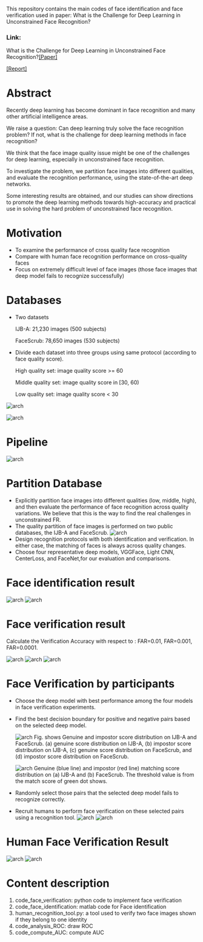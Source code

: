 This repository contains the main codes of face identification and face verification used in paper: What is the Challenge for Deep Learning in Unconstrained Face Recognition?

### Link: 
What is the Challenge for Deep Learning in Unconstrained Face Recognition?[[Paper]](https://ieeexplore.ieee.org/abstract/document/8373863)

[[Report]](https://arxiv.org/abs/2307.02679)

# Abstract
Recently deep learning has become dominant in face recognition and many other artificial intelligence areas. 

We raise a question: Can deep learning truly solve the face recognition problem? If not, what is the challenge for deep learning methods in face recognition? 

We think that the face image quality issue might be one of the challenges for deep learning, especially in unconstrained face recognition. 

To investigate the problem, we partition face images into different qualities, and evaluate the recognition performance, using the state-of-the-art deep networks. 

Some interesting results are obtained, and our studies can show directions to promote the deep learning methods towards high-accuracy and practical use in solving the hard problem of unconstrained face recognition.

# Motivation
* To examine the performance of cross quality face recognition
* Compare with human face recognition performance on cross-quality faces
* Focus on extremely difficult level of face images (those face images that deep model fails to recognize successfully)

# Databases
* Two datasets
  
    IJB-A:   21,230 images (500 subjects)
    
    FaceScrub:   78,650 images (530 subjects)

* Divide each dataset into three groups using same protocol (according to face quality score).
  
    High quality set:  image quality score >= 60
    
    Middle quality set:  image quality score in [30, 60)
    
    Low quality set:  image quality score < 30

![arch](fig/data.png)

![arch](fig/fig1.png)


# Pipeline
 ![arch](fig/pipeline.jpeg)

 # Partition Database
* Explicitly partition face images into different qualities (low, middle, high), and then evaluate the performance of face recognition across quality variations. We believe that this is the way to find the real challenges in unconstrained FR. 
* The quality partition of face images is performed on two public databases, the IJB-A and FaceScrub.
  ![arch](fig/pair.png)
* Design recognition protocols with both identification and verification. In either case, the matching of faces is always across quality changes.
* Choose four representative deep models, VGGFace, Light CNN, CenterLoss, and FaceNet,for our evaluation and comparisons.

# Face identification result
![arch](fig/fig_fi_ijba.png)
![arch](fig/fig_fi_facescrub.png)

# Face verification result
Calculate the Verification Accuracy with respect to :
FAR=0.01,
FAR=0.001,
FAR=0.0001.

![arch](fig/fig_fv.png)
![arch](fig/fig_fv_ijba.png)
![arch](fig/fig_fv_facescrub.png)

# Face Verification by participants
 
* Choose the deep model with best performance among the four models in face verification experiments.
* Find the best decision boundary for positive and negative pairs based on the selected deep model.

   ![arch](fig/pairdis.jpeg)
   Fig. shows Genuine and impostor score distribution on IJB-A and FaceScrub. (a) genuine score distribution on IJB-A, (b) impostor score distribution on IJB-A, (c) genuine score distribution on FaceScrub, and (d) impostor score distribution on FaceScrub.

   ![arch](fig/gadis.jpeg)
   Genuine (blue line) and impostor (red line) matching score distribution on (a) IJB-A and (b) FaceScrub. The threshold value is from the match score
of green dot shows. 
  
* Randomly select those pairs that the selected deep model fails to recognize correctly.
* Recruit humans to perform face verification on these selected pairs using a recognition tool.
   ![arch](fig/par.png)
   ![arch](fig/tool.png)

# Human Face Verification Result
   ![arch](fig/res.png)
   ![arch](fig/rochuman.jpeg)

# Content description
1. code_face_verification: python code to implement face verification
2. code_face_identification: matlab code for Face identification
3. human_recognition_tool.py: a tool used to verify two face images shown if they belong to one identity
4. code_analysis_ROC: draw ROC
5. code_compute_AUC: compute AUC  

